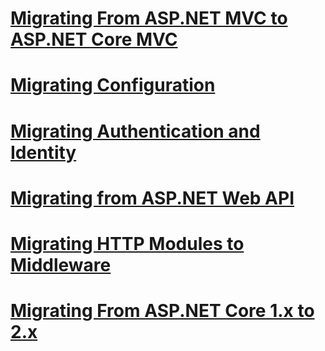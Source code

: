 # [Migrating From ASP.NET MVC to ASP.NET Core MVC](xref:migration/mvc)
# [Migrating Configuration](xref:migration/configuration)
# [Migrating Authentication and Identity](xref:migration/identity)
# [Migrating from ASP.NET Web API](xref:migration/webapi)
# [Migrating HTTP Modules to Middleware](xref:migration/http-modules)
# [Migrating From ASP.NET Core 1.x to 2.x](xref:migration/1x-to-2x)